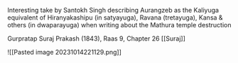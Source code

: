Interesting take by Santokh Singh describing Aurangzeb as the Kaliyuga equivalent of Hiranyakashipu (in satyayuga), Ravana (tretayuga), Kansa & others (in dwaparayuga) when writing about the Mathura temple destruction

Gurpratap Suraj Prakash (1843), Raas 9, Chapter 26
[[Suraj]]

![[Pasted image 20231014221129.png]]